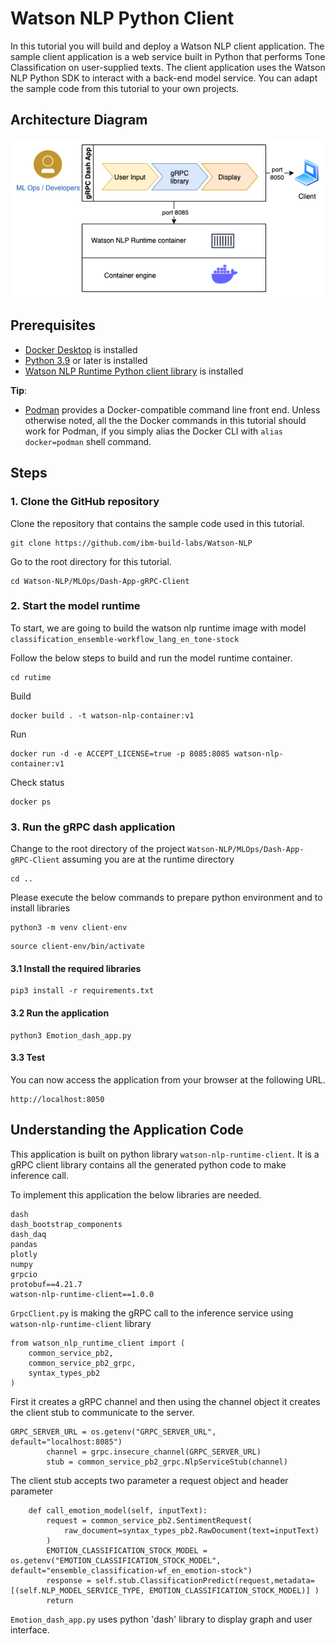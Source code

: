 # Watson NLP Python Client

In this tutorial you will build and deploy a Watson NLP client application.  The sample client application is a web service built in Python that performs Tone Classification on user-supplied texts.  The client application uses the Watson NLP Python SDK to interact with a back-end model service. You can adapt the sample code from this tutorial to your own projects.

## Architecture Diagram

![Reference architecure](images/gRPC_dash_app_architecture.png)

## Prerequisites

- [Docker Desktop](https://docs.docker.com/get-docker/) is installed
- [Python 3.9](https://www.python.org/downloads/) or later is installed
- [Watson NLP Runtime Python client library](https://github.com/ibm-build-labs/Watson-NLP/blob/main/MLOps/access/README.md#python) is installed

**Tip**:

- [Podman](https://podman.io/getting-started/installation) provides a Docker-compatible command line front end. Unless otherwise noted, all the the Docker commands in this tutorial should work for Podman, if you simply alias the Docker CLI with `alias docker=podman` shell command.

## Steps

### 1. Clone the GitHub repository

Clone the repository that contains the sample code used in this tutorial.

```
git clone https://github.com/ibm-build-labs/Watson-NLP
```

Go to the root directory for this tutorial.

```
cd Watson-NLP/MLOps/Dash-App-gRPC-Client
```

### 2. Start the model runtime

To start, we are going to build the watson nlp runtime image with model `classification_ensemble-workflow_lang_en_tone-stock`

Follow the below steps to build and run the model runtime container.

```
cd rutime
```

Build

```
docker build . -t watson-nlp-container:v1
```

Run

```
docker run -d -e ACCEPT_LICENSE=true -p 8085:8085 watson-nlp-container:v1
```

Check status

```
docker ps
```

### 3. Run the gRPC dash application

Change to the root directory of the project `Watson-NLP/MLOps/Dash-App-gRPC-Client` assuming you are at the runtime directory

```
cd .. 
```

Please execute the below commands to prepare python environment and to install libraries

```
python3 -m venv client-env
```

```
source client-env/bin/activate
```

#### 3.1 Install the required libraries


```
pip3 install -r requirements.txt 
```

#### 3.2 Run the application

```
python3 Emotion_dash_app.py
```

#### 3.3 Test

You can now access the application from your browser at the following URL.

```
http://localhost:8050 
```

## Understanding the Application Code

This application is built on python library `watson-nlp-runtime-client`. It is a gRPC client library contains all the generated python code to make inference call.

To implement this application the below libraries are needed.

```
dash
dash_bootstrap_components
dash_daq
pandas
plotly
numpy
grpcio
protobuf==4.21.7
watson-nlp-runtime-client==1.0.0
```

`GrpcClient.py` is making the gRPC call to the inference service using `watson-nlp-runtime-client` library

```
from watson_nlp_runtime_client import (
    common_service_pb2,
    common_service_pb2_grpc,
    syntax_types_pb2
)
```

First it creates a gRPC channel and then using the channel object it creates the client stub to communicate to the server.

```
GRPC_SERVER_URL = os.getenv("GRPC_SERVER_URL", default="localhost:8085")
        channel = grpc.insecure_channel(GRPC_SERVER_URL)
        stub = common_service_pb2_grpc.NlpServiceStub(channel)
```

The client stub accepts two parameter a request object and header parameter

```
    def call_emotion_model(self, inputText):
        request = common_service_pb2.SentimentRequest(
            raw_document=syntax_types_pb2.RawDocument(text=inputText)
        )
        EMOTION_CLASSIFICATION_STOCK_MODEL = os.getenv("EMOTION_CLASSIFICATION_STOCK_MODEL", default="ensemble_classification-wf_en_emotion-stock")
        response = self.stub.ClassificationPredict(request,metadata=[(self.NLP_MODEL_SERVICE_TYPE, EMOTION_CLASSIFICATION_STOCK_MODEL)] )
        return 
```

`Emotion_dash_app.py` uses python 'dash' library to display graph and user interface.
